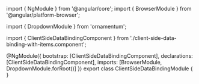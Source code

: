 import { NgModule } from '@angular/core';
import { BrowserModule } from '@angular/platform-browser';
  
import { DropdownModule } from 'ornamentum';
  
import { ClientSideDataBindingComponent } from './client-side-data-binding-with-items.component';

@NgModule({
 bootstrap: [ClientSideDataBindingComponent],
 declarations: [ClientSideDataBindingComponent],
 imports: [BrowserModule, DropdownModule.forRoot()]
})
export class ClientSideDataBindingModule {
}
